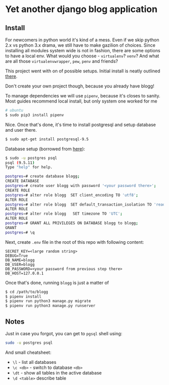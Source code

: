 # Yet another django blog application

## Install

For newcomers in python world it's kind of a mess. Even if we skip python 2.x vs python 3.x
drama, we still have to make gazilion of choices. Since installing all modules system wide
is not in fashion, there are some options to have a local env. What would you choose - `virtualenv`?
`venv`? And what are all those `virtualenvwrapper`, `pew`, `penv` and friends?

This project went with on of possible setups. Initial install is neatly outlined [there][mozilla].

Don't create your own project though, because you already have blogg!

To manage dependencies we will use `pipenv`, because it's closes to sanity. Most guides recommend
local install, but only system one worked for me

~~~bash
# ubuntu
$ sudo pip3 install pipenv
~~~

Nice. Once that's done, it's time to install postgresql and setup database and user there.

~~~bash
$ sudo apt-get install postgresql-9.5
~~~

Database setup (borrowed from [here][do]):

~~~bash
$ sudo -u postgres psql
psql (9.5.11)
Type "help" for help.

postgres=# create database blogg;
CREATE DATABASE
postgres=# create user blogg with password '<your password there>';
CREATE ROLE
postgres=# alter role blogg  SET client_encoding TO 'utf8';
ALTER ROLE
postgres=# alter role blogg  SET default_transaction_isolation TO 'read committed';
ALTER ROLE
postgres=# alter role blogg   SET timezone TO 'UTC';
ALTER ROLE
postgres=# GRANT ALL PRIVILEGES ON DATABASE blogg to blogg;
GRANT
postgres=# \q
~~~

Next, create `.env` file in the root of this repo with following content:

~~~
SECRET_KEY=<large random string>
DEBUG=True
DB_NAME=blogg
DB_USER=blogg
DB_PASSWORD=<your password from previous step there>
DB_HOST=127.0.0.1
~~~

Once that's done, running `blogg` is just a matter of

~~~bash
$ cd /path/to/blogg
$ pipenv install
$ pipenv run python3 manage.py migrate
$ pipenv run python3 manage.py runserver
~~~

## Notes

Just in case you forgot, you can get to `pgsql` shell using:

~~~bash
sudo -u postgres psql
~~~

And small cheatsheet:

* `\l` - list all databases
* `\c <db>` - switch to database `<db>`
* `\dt` - show all tables in the active database
* `\d <table>` describe table

[mozilla]: https://developer.mozilla.org/en-US/docs/Learn/Server-side/Django/development_environment
[do]: https://www.digitalocean.com/community/tutorials/how-to-set-up-django-with-postgres-nginx-and-gunicorn-on-ubuntu-16-04
